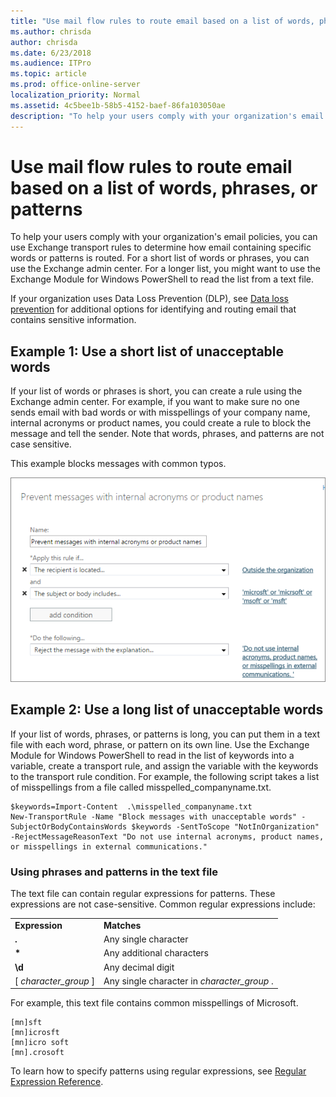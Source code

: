 ```yaml
---
title: "Use mail flow rules to route email based on a list of words, phrases, or patterns"
ms.author: chrisda
author: chrisda
ms.date: 6/23/2018
ms.audience: ITPro
ms.topic: article
ms.prod: office-online-server
localization_priority: Normal
ms.assetid: 4c5bee1b-58b5-4152-baef-86fa103050ae
description: "To help your users comply with your organization's email policies, you can use Exchange transport rules to determine how email containing specific words or patterns is routed. For a short list of words or phrases, you can use the Exchange admin center. For a longer list, you might want to use the Exchange Module for Windows PowerShell to read the list from a text file."
---
```


# Use mail flow rules to route email based on a list of words, phrases, or patterns

To help your users comply with your organization's email policies, you can use Exchange transport rules to determine how email containing specific words or patterns is routed. For a short list of words or phrases, you can use the Exchange admin center. For a longer list, you might want to use the Exchange Module for Windows PowerShell to read the list from a text file.
  
If your organization uses Data Loss Prevention (DLP), see [Data loss prevention](../../security-and-compliance/data-loss-prevention/data-loss-prevention.md) for additional options for identifying and routing email that contains sensitive information. 
  
## Example 1: Use a short list of unacceptable words
<a name="shortlist"> </a>

If your list of words or phrases is short, you can create a rule using the Exchange admin center. For example, if you want to make sure no one sends email with bad words or with misspellings of your company name, internal acronyms or product names, you could create a rule to block the message and tell the sender. Note that words, phrases, and patterns are not case sensitive.
  
This example blocks messages with common typos.
  
![Rule showing blocking a message based on text patterns](../../media/a8489cbb-be59-4890-ae30-1431703eeb88.png)
  
## Example 2: Use a long list of unacceptable words
<a name="longlist"> </a>

If your list of words, phrases, or patterns is long, you can put them in a text file with each word, phrase, or pattern on its own line. Use the Exchange Module for Windows PowerShell to read in the list of keywords into a variable, create a transport rule, and assign the variable with the keywords to the transport rule condition. For example, the following script takes a list of misspellings from a file called misspelled_companyname.txt.
  
```
$keywords=Import-Content  .\misspelled_companyname.txt
New-TransportRule -Name "Block messages with unacceptable words" -SubjectOrBodyContainsWords $keywords -SentToScope "NotInOrganization" -RejectMessageReasonText "Do not use internal acronyms, product names, or misspellings in external communications."

```

### Using phrases and patterns in the text file

The text file can contain regular expressions for patterns. These expressions are not case-sensitive. Common regular expressions include:
  
|||
|:-----|:-----|
|**Expression** <br/> |**Matches** <br/> |
|**.** <br/> |Any single character  <br/> |
|**\*** <br/> |Any additional characters  <br/> |
|**\d** <br/> |Any decimal digit  <br/> |
|[ *character_group*  ]  <br/> |Any single character in  *character_group*  .  <br/> |
   
For example, this text file contains common misspellings of Microsoft.
  
```
[mn]sft
[mn]icrosft
[mn]icro soft
[mn].crosoft

```

To learn how to specify patterns using regular expressions, see [Regular Expression Reference](https://go.microsoft.com/fwlink/p/?LinkId=532394).
  

